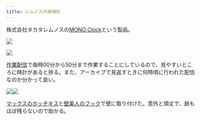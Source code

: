 ```yaml
---
title: レムノスの掛時計
---
```

株式会社タカタレムノスの[MONO Clock](https://www.amazon.co.jp/dp/B004UIT8BK)という製品。

![](https://lh3.googleusercontent.com/8JvsWdIQAw2LsetIiboLb5_AzymNW7gheLveq5mrdFGiYVeQEGxGlqR33tr90yP8tN1Nwk8NP-TmXag4qAt6e7_sbr6xYRJTZneO2tn0i0Hd4bhR_QFprAQTrdtgzg0UEdjAQWI2xdw35grE2noKUEI7eVYCVB_jEftjErD9eyyquSpaaITpi7-y)

![](https://lh5.googleusercontent.com/KEEP2LaiU9BNGPfwb6z4wHpFZSmTZEgZ3EkJi3OVK22lzO5SGb-Vz-EWboWbv4dXEWj3LJ3-9iveqz_YYhsQiHUMVHCbzrsDXJ0vL8CruUfXsWbD9fuawtRCM2Gxy3mLpG9UMizzMLtiLXYvhSJsNCUNfFKwXfxpJV0LQoImC0k8GlE-k_OhJLIf)

[作業配信](https://www.youtube.com/channel/UC5s-KpSDGzxWPWNv94PnJHw)で毎時00分から50分まで作業することにしているので、見やすいところに時計があると捗る。また、アーカイブで見返すときに何時頃に行われた配信なのか分かって良い。

![](https://lh3.googleusercontent.com/q-a4aYZXv3YysXPA3vLG8FlAR2WsEFLYcSwZlKWeL2DKz4cmgJR_R6f4BJzrCSD-ywKehf8TSYoDtxHnl5z05iIcDfr-gg3lGvGvKJyt-qP1HSj_Vgf71GJcL2DLwl5raxMfE4QEkPOoyASCPLx6-DZZhpfNImWNxFuxRxXOoXQarrDZyiAYFEyx)![](https://lh4.googleusercontent.com/miV4D1G_n6mbqVS3FeDnS6VTJCHtN4v9MevhDCD-pnP_aIboN_FB07mwO8oDax3a9KfmH4i0mFp69UvgemtK1cFlQ2rMA4ik8qGw_otWT6SVnGxeBrAf4buGrEJR0t06AKBjkGwpCsgGTo0Wje3B7es60S_EiFu-g17NhV5GOG1nVIofPUumvG7c)

[マックスのホッチキス](https://www.amazon.co.jp/dp/B000O9WRWG)と[壁美人のフック](https://www.amazon.co.jp/dp/B00CU78TDG)で壁に取り付けた。意外と頑丈で、跡もほぼ残らないので助かる。
